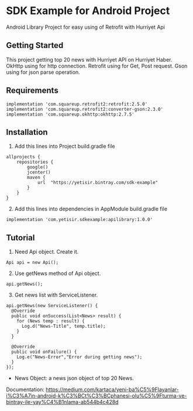 # SDK Example for Android Project
Android Library Project for easy using of Retrofit with Hurriyet Api

## Getting Started
This project getting top 20 news with Hurriyet API on Hurriyet Haber. OkHttp using for http connection. Retrofit using for Get, Post request. Gson using for json parse operation.

## Requirements
```
implementation 'com.squareup.retrofit2:retrofit:2.5.0'
implementation 'com.squareup.retrofit2:converter-gson:2.3.0'
implementation 'com.squareup.okhttp:okhttp:2.7.5'
```

## Installation
1. Add this lines into Project build.gradle file
```
allprojects {
    repositories {
        google()
        jcenter()
        maven {
            url  "https://yetisir.bintray.com/sdk-example"
        }
    }
}
```
2. Add this lines into dependencies in AppModule build.gradle file
```
implementation 'com.yetisir.sdkexample:apilibrary:1.0.0'
```

## Tutorial
1. Need Api object. Create it.
```
Api api = new Api();
```
2. Use getNews method of Api object.
```
api.getNews();
```
3. Get news list with ServiceListener.
```
api.getNews(new ServiceListener() {
  @Override
  public void onSuccess(List<News> result) {
    for (News temp : result) {
      Log.d("News-Title", temp.title);
    }
  }
    
  @Override
  public void onFailure() {
    Log.e("News-Error","Error during getting news");
  }
});
```
- News Object: a news json object of top 20 News.

Documentation: https://medium.com/kartaca/yeni-ba%C5%9Flayanlar-i%C3%A7in-android-k%C3%BCt%C3%BCphanesi-olu%C5%9Fturma-ve-bintray-ile-yay%C4%B1nlama-ab544b4c428d
